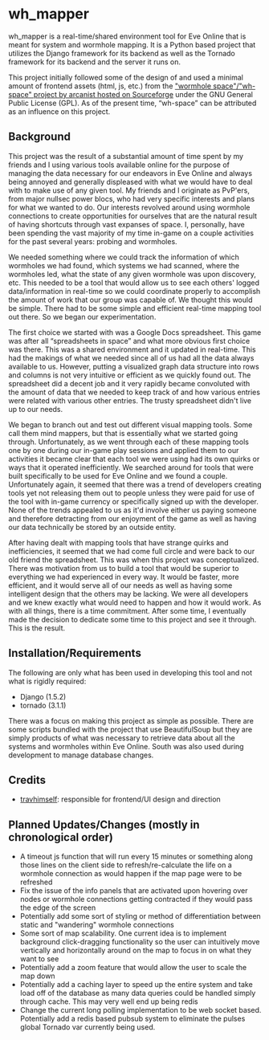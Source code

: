 wh_mapper
=========

wh_mapper is a real-time/shared environment tool for Eve Online that is meant for system and wormhole mapping. It is a Python based project that utilizes the Django framework for its backend as well as the Tornado framework for its backend and the server it runs on.

This project initially followed some of the design of and used a minimal amount of frontend assets (html, js, etc.) from the ["wormhole space"/"wh-space" project by arcanist hosted on Sourceforge](http://sourceforge.net/projects/wh-space/) under the GNU General Public License (GPL). As of the present time, “wh-space” can be attributed as an influence on this project.


Background
----------

This project was the result of a substantial amount of time spent by my friends and I using various tools available online for the purpose of managing the data necessary for our endeavors in Eve Online and always being annoyed and generally displeased with what we would have to deal with to make use of any given tool. My friends and I originate as PvP'ers, from major nullsec power blocs, who had very specific interests and plans for what we wanted to do. Our interests revolved around using wormhole connections to create opportunities for ourselves that are the natural result of having shortcuts through vast expanses of space. I, personally, have been spending the vast majority of my time in-game on a couple activities for the past several years: probing and wormholes.

We needed something where we could track the information of which wormholes we had found, which systems we had scanned, where the wormholes led, what the state of any given wormhole was upon discovery, etc. This needed to be a tool that would allow us to see each others' logged data/information in real-time so we could coordinate properly to accomplish the amount of work that our group was capable of. We thought this would be simple. There had to be some simple and efficient real-time mapping tool out there. So we began our experimentation.

The first choice we started with was a Google Docs spreadsheet. This game was after all “spreadsheets in space” and what more obvious first choice was there. This was a shared environment and it updated in real-time. This had the makings of what we needed since all of us had all the data always available to us. However, putting a visualized graph data structure into rows and columns is not very intuitive or efficient as we quickly found out. The spreadsheet did a decent job and it very rapidly became convoluted with the amount of data that we needed to keep track of and how various entries were related with various other entries. The trusty spreadsheet didn't live up to our needs.

We began to branch out and test out different visual mapping tools. Some call them mind mappers, but that is essentially what we started going through. Unfortunately, as we went through each of these mapping tools one by one during our in-game play sessions and applied them to our activities it became clear that each tool we were using had its own quirks or ways that it operated inefficiently. We searched around for tools that were built specifically to be used for Eve Online and we found a couple. Unfortunately again, it seemed that there was a trend of developers creating tools yet not releasing them out to people unless they were paid for use of the tool with in-game currency or specifically signed up with the developer. None of the trends appealed to us as it'd involve either us paying someone and therefore detracting from our enjoyment of the game as well as having our data technically be stored by an outside entity.

After having dealt with mapping tools that have strange quirks and inefficiencies, it seemed that we had come full circle and were back to our old friend the spreadsheet. This was when this project was conceptualized. There was motivation from us to build a tool that would be superior to everything we had experienced in every way. It would be faster, more efficient, and it would serve all of our needs as well as having some intelligent design that the others may be lacking. We were all developers and we knew exactly what would need to happen and how it would work. As with all things, there is a time commitment. After some time, I eventually made the decision to dedicate some time to this project and see it through. This is the result.


Installation/Requirements
-------------------------------

The following are only what has been used in developing this tool and not what is rigidly required:

* Django (1.5.2)
* tornado (3.1.1)

There was a focus on making this project as simple as possible. There are some scripts bundled with the project that use BeautifulSoup but they are simply products of what was necessary to retrieve data about all the systems and wormholes within Eve Online. South was also used during development to manage database changes.


Credits
---------

* [travhimself](https://github.com/travhimself): responsible for frontend/UI design and direction


Planned Updates/Changes (mostly in chronological order)
-----------------------------------------------

* A timeout js function that will run every 15 minutes or something along those lines on the client side to refresh/re-calculate the life on a wormhole connection as would happen if the map page were to be refreshed
* Fix the issue of the info panels that are activated upon hovering over nodes or wormhole connections getting contracted if they would pass the edge of the screen
* Potentially add some sort of styling or method of differentiation between static and "wandering" wormhole connections
* Some sort of map scalability. One current idea is to implement background click-dragging functionality so the user can intuitively move vertically and horizontally around on the map to focus in on what they want to see
* Potentially add a zoom feature that would allow the user to scale the map down
* Potentially add a caching layer to speed up the entire system and take load off of the database as many data queries could be handled simply through cache. This may very well end up being redis
* Change the current long polling implementation to be web socket based. Potentially add a redis based pubsub system to eliminate the pulses global Tornado var currently being used.